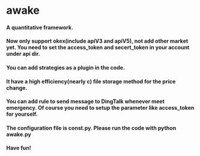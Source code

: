 # awake

#### A quantitative framework.
#### Now only support okex(include apiV3 and apiV5), not add other market yet. You need to set the access_token and secert_token in your account under api dir.
#### You can add strategies as a plugin in the code.

#### It have a high efficiency(nearly c) file storage method for the price change. 
#### You can add rule to send message to DingTalk whenever meet emergency. Of course you need to setup the parameter like access_token for yourself. 

#### The configuration file is const.py. Please run the code with python awake.py
#### Have fun!
